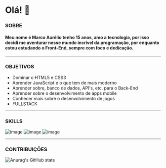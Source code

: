 # Olá! 👋

### SOBRE
#### Meu nome é Marco Aurélio tenho 15 anos, amo a tecnologia, por isso decidi me aventurar nesse mundo incrível da programação, por enquanto estou estudando o Front-End, sempre com foco e dedicação.
---
### OBJETIVOS

- Dominar o HTML5 e CSS3 
- Aprender JavaScript e o que tem de mais moderno 
- Aprender sobre, banco de dados, API's, etc. para o Back-End
- Aprender sobre o desenvolvimento de apps mobile 
- Conhecer mais sobre o desenvolvimento de jogos
- FULLSTACK

---

### SKILLS

![image](https://img.shields.io/badge/JavaScript-F7DF1E?style=for-the-badge&logo=javascript&logoColor=black)
![image](https://img.shields.io/badge/HTML5-E34F26?style=for-the-badge&logo=html5&logoColor=white)
![image](https://img.shields.io/badge/CSS3-1572B6?style=for-the-badge&logo=css3&logoColor=white)

---
### CONTRIBUIÇÕES

![Anurag's GitHub stats](https://github-readme-stats.vercel.app/api?username=Marco-AurelioRoque&show_icons=true&theme=radical)
 
